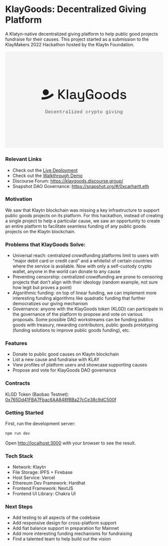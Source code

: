 # KlayGoods: Decentralized Giving Platform

A Klatyn-native decentralized giving platform to help public good projects fundraise for their causes. This project started as a submission to the KlayMakers 2022 Hackathon hosted by the Klaytn Foundation.

![alt text](./frontend/public/landing.png)

### Relevant Links

- Check out the [Live Deployment](https://klaygoods.org)
- Check out the [Walkthrough Demo](https://vimeo.com/759768734)
- Discourse Forum: https://klaygoods.discourse.group/
- Snapshot DAO Governance: https://snapshot.org/#/0xcarhartt.eth

### Motivation

We saw that Klaytn blockchain was missing a key infrastructure to support public goods projects on its platform. For this hackathon, instead of creating a single project to help a particular cause, we saw an opportunity to create an entire platform to facilitate seamless funding of any public goods projects on the Klaytn blockchain.

### Problems that KlayGoods Solve:

- Universal reach: centralized crowdfunding platforms limit to users with “major debit card or credit card” and a whitelist of certain countries where the service is available. Now with only a self-custody crypto wallet, anyone in the world can donate to any cause
- Preventing censorship: centralized crowdfunding are prone to censoring projects that don’t align with their ideology (random example, not sure how legit but proves a point)
- Algorithmic funding: on top of linear funding, we can implement more interesting funding algorithms like quadratic funding that further democratizes our giving mechanism
- Governance: anyone with the KlayGoods token (KLGD) can participate in the governance of the platform to propose and vote on various proposals. Some possible DAO workstreams can be funding publics goods with treasury, rewarding contributors, public goods prototyping (funding solutions to improve public goods funding), etc.

### Features

- Donate to public good causes on Klaytn blockchain
- List a new cause and fundraise with KLAY
- View profiles of platform users and showcase supporting causes
- Propose and vote for KlayGoods DAO governance

### Contracts

KLGD Token (Baobao Testnet): [0x765Dd41FBA7Fbac6AA848fBBa27cCe38c9dC500f](https://baobab.scope.klaytn.com/account/0x765Dd41FBA7Fbac6AA848fBBa27cCe38c9dC500f)

### Getting Started

First, run the development server:

```bash
npm run dev
```

Open [http://localhost:3000](http://localhost:3000) with your browser to see the result.

### Tech Stack

- Network: Klaytn
- File Storage: IPFS + Firebase
- Host Service: Vercel
- Ethereum Dev Framework: Hardhat
- Frontend Framework: NextJS
- Frontend UI Library: Chakra UI

### Next Steps

- Add testing to all aspects of the codebase
- Add responsive design for cross-platform support
- Add fiat balance support in preparation for Mainnet
- Add more interesting funding mechanisms for fundraising
- Find a talented team to help build out the vision
